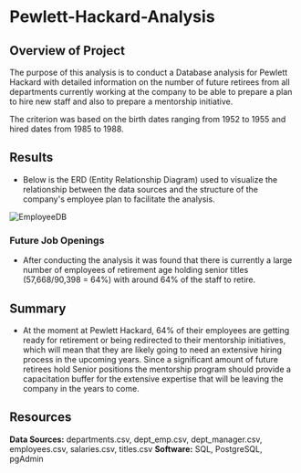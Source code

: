 # Pewlett-Hackard-Analysis
## Overview of Project
The purpose of this analysis is to conduct a Database analysis for Pewlett Hackard with detailed information on the number of future retirees from all departments currently working at the company to be able to prepare a plan to hire new staff and also to prepare a mentorship initiative. 

The criterion was based on the birth dates ranging from 1952 to 1955 and hired dates from 1985 to 1988.

## Results
- Below is the ERD (Entity Relationship Diagram) used to visualize the relationship between the data sources and the structure of the company's employee plan to facilitate the analysis. 

![EmployeeDB](https://user-images.githubusercontent.com/84139825/174908639-c8799bfd-2ef1-469f-a235-7248c93b93d5.png)


### Future Job Openings
- After conducting the analysis it was found that there is currently a large number of employees of retirement age holding senior titles (57,668/90,398 = 64%) with around 64% of the staff to retire.

## Summary
- At the moment at Pewlett Hackard, 64% of their employees are getting ready for retirement or being redirected to their mentorship initiatives, which will mean that they are likely going to need an extensive hiring process in the upcoming years. Since a significant amount of future retirees hold Senior positions the mentorship program should provide a capacitation buffer for the extensive expertise that will be leaving the company in the years to come. 
## Resources
**Data Sources:** departments.csv, dept_emp.csv, dept_manager.csv, employees.csv, salaries.csv, titles.csv
**Software:** SQL, PostgreSQL, pgAdmin
